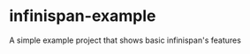 infinispan-example
==================

A simple example project that shows basic infinispan's features
